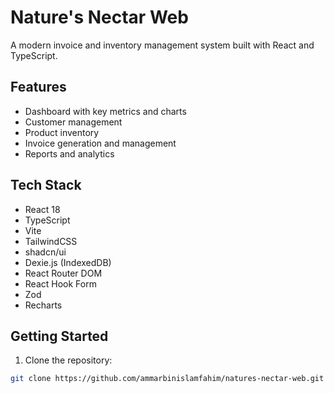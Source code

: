# Nature's Nectar Web

A modern invoice and inventory management system built with React and TypeScript.

## Features

- Dashboard with key metrics and charts
- Customer management
- Product inventory
- Invoice generation and management
- Reports and analytics

## Tech Stack

- React 18
- TypeScript
- Vite
- TailwindCSS
- shadcn/ui
- Dexie.js (IndexedDB)
- React Router DOM
- React Hook Form
- Zod
- Recharts

## Getting Started

1. Clone the repository:
```bash
git clone https://github.com/ammarbinislamfahim/natures-nectar-web.git